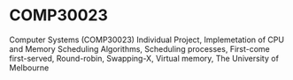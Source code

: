 # COMP30023
Computer Systems (COMP30023) Individual Project, Implemetation of CPU and Memory Scheduling Algorithms, Scheduling processes, First-come first-served, Round-robin, Swapping-X, Virtual memory, The University of Melbourne
